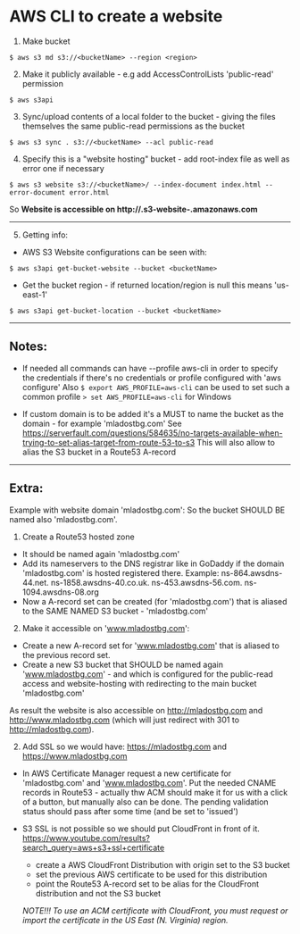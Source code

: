 # AWS CLI to create a website

1. Make bucket
```
$ aws s3 md s3://<bucketName> --region <region>
```

2. Make it publicly available - e.g add AccessControlLists 'public-read' permission
```
$ aws s3api
```

3. Sync/upload contents of a local folder to the bucket - giving the files themselves the same public-read permissions as the bucket
```
$ aws s3 sync . s3://<bucketName> --acl public-read
```

4. Specify this is a "website hosting" bucket - add root-index file as well as error one if necessary
```
$ aws s3 website s3://<bucketName>/ --index-document index.html --error-document error.html
```

So **Website is accessible on http://<bucket-name>.s3-website-<region>.amazonaws.com**

----------

5. Getting info:
- AWS S3 Website configurations can be seen with:
```
$ aws s3api get-bucket-website --bucket <bucketName>
```
- Get the bucket region - if returned location/region is null this means 'us-east-1'
```
$ aws s3api get-bucket-location --bucket <bucketName>
```

----------

## Notes:

- If needed all commands can have --profile aws-cli in order to specify the credentials if there's no credentials or profile configured with 'aws configure'
  Also ```$ export AWS_PROFILE=aws-cli``` can be used to set such a common profile ```> set AWS_PROFILE=aws-cli``` for Windows

- If custom domain is to be added it's a MUST to name the bucket as the domain - for example 'mladostbg.com'
  See https://serverfault.com/questions/584635/no-targets-available-when-trying-to-set-alias-target-from-route-53-to-s3
  This will also allow to alias the S3 bucket in a Route53 A-record

----------

## Extra:

Example with website domain 'mladostbg.com':
So the bucket SHOULD BE named also 'mladostbg.com'.

1. Create a Route53 hosted zone
- It should be named again 'mladostbg.com'
- Add its nameservers to the DNS registrar like in GoDaddy if the domain 'mladostbg.com' is hosted registered there.
    Example: ns-864.awsdns-44.net.  ns-1858.awsdns-40.co.uk.  ns-453.awsdns-56.com.  ns-1094.awsdns-08.org
- Now a A-record set can be created (for 'mladostbg.com') that is aliased to the SAME NAMED S3 bucket - 'mladostbg.com'

2. Make it accessible on 'www.mladostbg.com':
- Create a new A-record set for 'www.mladostbg.com' that is aliased to the previous record set.
- Create a new S3 bucket that SHOULD be named again 'www.mladostbg.com' - and which is configured for the public-read access and website-hosting with redirecting to the main bucket 'mladostbg.com'

As result the website is also accessible on http://mladostbg.com and  http://www.mladostbg.com (which will just redirect with 301 to http://mladostbg.com).

2. Add SSL so we would have: https://mladostbg.com and https://www.mladostbg.com
- In AWS Certificate Manager request a new certificate for 'mladostbg.com' and 'www.mladostbg.com'. Put the needed CNAME records in Route53 - actually thw ACM should make it for us with a click of a button, but manually also can be done. The pending validation status should pass after some time (and be set to 'issued')

- S3 SSL is not possible so we should put CloudFront in front of it.
  https://www.youtube.com/results?search_query=aws+s3+ssl+certificate
  - create a AWS CloudFront Distribution with origin set to the S3 bucket
  - set the previous AWS certificate to be used for this distribution
  - point the Route53 A-record set to be alias for the CloudFront distribution and not the S3 bucket

  *NOTE!!! To use an ACM certificate with CloudFront, you must request or import the certificate in the US East (N. Virginia) region.*

